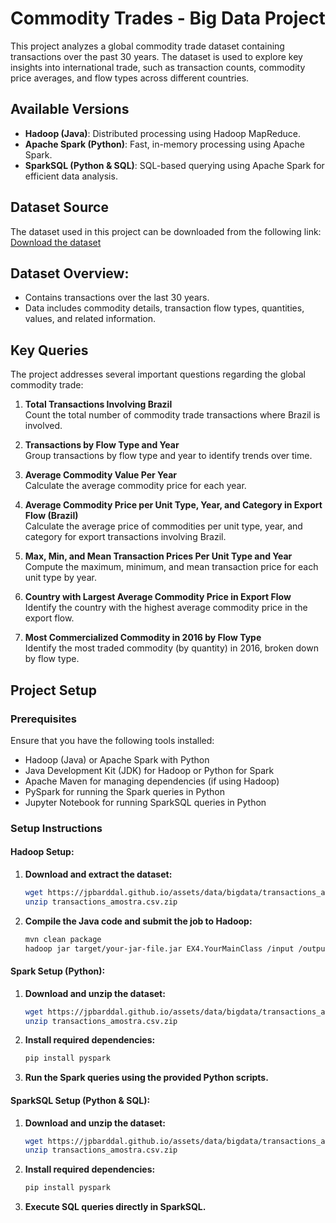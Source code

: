 # Commodity Trades - Big Data Project

This project analyzes a global commodity trade dataset containing transactions over the past 30 years. The dataset is used to explore key insights into international trade, such as transaction counts, commodity price averages, and flow types across different countries.

## Available Versions
- **Hadoop (Java)**: Distributed processing using Hadoop MapReduce.
- **Apache Spark (Python)**: Fast, in-memory processing using Apache Spark.
- **SparkSQL (Python & SQL)**: SQL-based querying using Apache Spark for efficient data analysis.

## Dataset Source
The dataset used in this project can be downloaded from the following link:
[Download the dataset](https://jpbarddal.github.io/assets/data/bigdata/transactions_amostra.csv.zip)

## Dataset Overview:
- Contains transactions over the last 30 years.
- Data includes commodity details, transaction flow types, quantities, values, and related information.

## Key Queries
The project addresses several important questions regarding the global commodity trade:

1. **Total Transactions Involving Brazil**  
   Count the total number of commodity trade transactions where Brazil is involved.
   
2. **Transactions by Flow Type and Year**  
   Group transactions by flow type and year to identify trends over time.
   
3. **Average Commodity Value Per Year**  
   Calculate the average commodity price for each year.
   
4. **Average Commodity Price per Unit Type, Year, and Category in Export Flow (Brazil)**  
   Calculate the average price of commodities per unit type, year, and category for export transactions involving Brazil.
   
5. **Max, Min, and Mean Transaction Prices Per Unit Type and Year**  
   Compute the maximum, minimum, and mean transaction price for each unit type by year.
   
6. **Country with Largest Average Commodity Price in Export Flow**  
   Identify the country with the highest average commodity price in the export flow.
   
7. **Most Commercialized Commodity in 2016 by Flow Type**  
   Identify the most traded commodity (by quantity) in 2016, broken down by flow type.

## Project Setup

### Prerequisites
Ensure that you have the following tools installed:
- Hadoop (Java) or Apache Spark with Python
- Java Development Kit (JDK) for Hadoop or Python for Spark
- Apache Maven for managing dependencies (if using Hadoop)
- PySpark for running the Spark queries in Python
- Jupyter Notebook for running SparkSQL queries in Python

### Setup Instructions

#### Hadoop Setup:
1. **Download and extract the dataset:**
    ```bash
    wget https://jpbarddal.github.io/assets/data/bigdata/transactions_amostra.csv.zip
    unzip transactions_amostra.csv.zip
    ```

2. **Compile the Java code and submit the job to Hadoop:**
    ```bash
    mvn clean package
    hadoop jar target/your-jar-file.jar EX4.YourMainClass /input /output
    ```

#### Spark Setup (Python):
1. **Download and unzip the dataset:**
    ```bash
    wget https://jpbarddal.github.io/assets/data/bigdata/transactions_amostra.csv.zip
    unzip transactions_amostra.csv.zip
    ```

2. **Install required dependencies:**
    ```bash
    pip install pyspark
    ```

3. **Run the Spark queries using the provided Python scripts.**

#### SparkSQL Setup (Python & SQL):
1. **Download and unzip the dataset:**
    ```bash
    wget https://jpbarddal.github.io/assets/data/bigdata/transactions_amostra.csv.zip
    unzip transactions_amostra.csv.zip
    ```

2. **Install required dependencies:**
    ```bash
    pip install pyspark
    ```
    
3. **Execute SQL queries directly in SparkSQL.**
